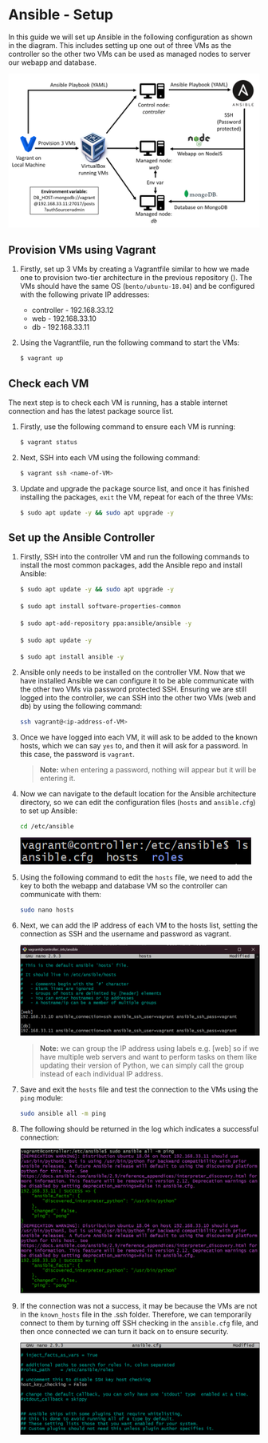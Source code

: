 # Ansible - Setup

In this guide we will set up Ansible in the following configuration as shown in the diagram. This includes setting up one out of three VMs as the controller so the other two VMs can be used as managed nodes to server our webapp and database.

![Ansible diagram](images/ansible-diagram.png)

## Provision VMs using Vagrant

1. Firstly, set up 3 VMs by creating a Vagrantfile similar to how we made one to provision two-tier architecture in the previous repository (). The VMs should have the same OS (`bento/ubuntu-18.04`) and be configured with the following private IP addresses:

   - controller - 192.168.33.12
   - web - 192.168.33.10
   - db - 192.168.33.11

2. Using the Vagrantfile, run the following command to start the VMs:

    ```bash
    $ vagrant up
    ```

## Check each VM

The next step is to check each VM is running, has a stable internet connection and has the latest package source list.

1. Firstly, use the following command to ensure each VM is running:

    ```bash
    $ vagrant status
    ```

2. Next, SSH into each VM using the following command:

    ```bash
    $ vagrant ssh <name-of-VM>
    ```

3. Update and upgrade the package source list, and once it has finished installing the packages, `exit` the VM, repeat for each of the three VMs:

    ```bash
    $ sudo apt update -y && sudo apt upgrade -y
    ```

## Set up the Ansible Controller

1. Firstly, SSH into the controller VM and run the following commands to install the most common packages, add the Ansible repo and install Ansible:

    ```bash
    $ sudo apt update -y && sudo apt upgrade -y

    $ sudo apt install software-properties-common

    $ sudo apt-add-repository ppa:ansible/ansible -y

    $ sudo apt update -y

    $ sudo apt install ansible -y
    ```

2. Ansible only needs to be installed on the controller VM. Now that we have installed Ansible we can configure it to be able communicate with the other two VMs via password protected SSH. Ensuring we are still logged into the controller, we can SSH into the other two VMs (web and db) by using the following command:

    ```bash
    ssh vagrant@<ip-address-of-VM>
    ```

3. Once we have logged into each VM, it will ask to be added to the known hosts, which we can say `yes` to, and then it will ask for a password. In this case, the password is `vagrant`.

    > **Note:** when entering a password, nothing will appear but it will be entering it.

4. Now we can navigate to the default location for the Ansible architecture directory, so we can edit the configuration files (`hosts` and `ansible.cfg`) to set up Ansible:

    ```bash
    cd /etc/ansible
    ```

    ![Ansible config](images/ansible-cfg.png)

5. Using the following command to edit the `hosts` file, we need to add the key to both the webapp and database VM so the controller can communicate with them:

    ```bash
    sudo nano hosts
    ```

6. Next, we can add the IP address of each VM to the hosts list, setting the connection as SSH and the username and password as vagrant.

    ![Ansible hosts](images/ansible-hosts.png)

    > **Note:** we can group the IP address using labels e.g. [web] so if we have multiple web servers and want to perform tasks on them like updating their version of Python, we can simply call the group instead of each individual IP address.

7. Save and exit the `hosts` file and test the connection to the VMs using the `ping` module:

    ```bash
    sudo ansible all -m ping
    ```

8. The following should be returned in the log which indicates a successful connection:

    ![Ansible ping](images/ansible-ping.png)

9. If the connection was not a success, it may be because the VMs are not in the `known_hosts` file in the .ssh folder. Therefore, we can temporarily connect to them by turning off SSH checking in the `ansible.cfg` file, and then once connected we can turn it back on to ensure security.

    ![Ansible host key checking](images/ansible-host-key-checking.png)